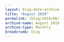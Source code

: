 ```yaml
---
layout: blog-date-archive
title: "August 2019"
permalink: /blog/2019/08/
archive-name: August 2019
archive-type: Monthly
breadcrumb: blog
---
```

